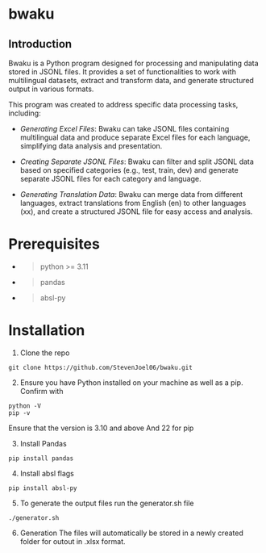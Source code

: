 # bwaku
## Introduction

Bwaku is a Python program designed for processing and manipulating data stored in JSONL files. It provides a set of functionalities to work with multilingual datasets, extract and transform data, and generate structured output in various formats.

This program was created to address specific data processing tasks, including:

- *Generating Excel Files*: Bwaku can take JSONL files containing multilingual data and produce separate Excel files for each language, simplifying data analysis and presentation.

- *Creating Separate JSONL Files*: Bwaku can filter and split JSONL data based on specified categories (e.g., test, train, dev) and generate separate JSONL files for each category and language.

- *Generating Translation Data*: Bwaku can merge data from different languages, extract translations from English (en) to other languages (xx), and create a structured JSONL file for easy access and analysis.

# Prerequisites
- >python >= 3.11
- >pandas
- >absl-py


# Installation

1. Clone the repo
```
git clone https://github.com/StevenJoel06/bwaku.git
```

2. Ensure you have Python installed on your machine as well as a pip. Confirm with 
```
python -V
pip -v
```
Ensure that the version is 3.10 and above And 22 for pip

3. Install Pandas
```
pip install pandas
```

4. Install absl flags
```
pip install absl-py
```

5. To generate the output files run the generator.sh file
```
./generator.sh
```
6. Generation
The files will automatically be stored in a newly created folder for outout in .xlsx format.
